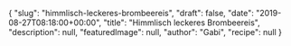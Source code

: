 {
    "slug": "himmlisch-leckeres-brombeereis",
    "draft": false,
    "date": "2019-08-27T08:18:00+00:00",
    "title": "Himmlisch leckeres Brombeereis",
    "description": null,
    "featuredImage": null,
    "author": "Gabi",
    "recipe": null
}

